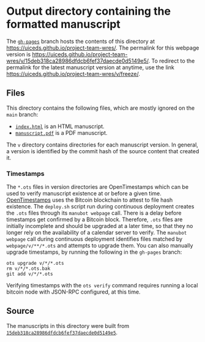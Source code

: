 # Output directory containing the formatted manuscript

The [`gh-pages`](https://github.com/uiceds/project-team-wres/tree/gh-pages) branch hosts the contents of this directory at <https://uiceds.github.io/project-team-wres/>.
The permalink for this webpage version is <https://uiceds.github.io/project-team-wres/v/15deb318ca28986dfdcb6fef37daecde0d5149e5/>.
To redirect to the permalink for the latest manuscript version at anytime, use the link <https://uiceds.github.io/project-team-wres/v/freeze/>.

## Files

This directory contains the following files, which are mostly ignored on the `main` branch:

+ [`index.html`](index.html) is an HTML manuscript.
+ [`manuscript.pdf`](manuscript.pdf) is a PDF manuscript.

The `v` directory contains directories for each manuscript version.
In general, a version is identified by the commit hash of the source content that created it.

### Timestamps

The `*.ots` files in version directories are OpenTimestamps which can be used to verify manuscript existence at or before a given time.
[OpenTimestamps](https://opentimestamps.org/) uses the Bitcoin blockchain to attest to file hash existence.
The `deploy.sh` script run during continuous deployment creates the `.ots` files through its `manubot webpage` call.
There is a delay before timestamps get confirmed by a Bitcoin block.
Therefore, `.ots` files are initially incomplete and should be upgraded at a later time, so that they no longer rely on the availability of a calendar server to verify.
The `manubot webpage` call during continuous deployment identifies files matched by `webpage/v/**/*.ots` and attempts to upgrade them.
You can also manually upgrade timestamps, by running the following in the `gh-pages` branch:

```shell
ots upgrade v/*/*.ots
rm v/*/*.ots.bak
git add v/*/*.ots
```

Verifying timestamps with the `ots verify` command requires running a local bitcoin node with JSON-RPC configured, at this time.

## Source

The manuscripts in this directory were built from
[`15deb318ca28986dfdcb6fef37daecde0d5149e5`](https://github.com/uiceds/project-team-wres/commit/15deb318ca28986dfdcb6fef37daecde0d5149e5).
